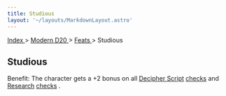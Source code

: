 ```yaml
---
title: Studious
layout: '~/layouts/MarkdownLayout.astro'
---
```


[ Index ](/) > [ Modern D20 ](/modern.d20.srd) > [ Feats ](/modern.d20.srd/feats) > Studious

##  Studious

Benefit: The character gets a +2 bonus on all [ Decipher Script](/modern.d20.srd/skills/decipher.script) [ checks](/modern.d20.srd/skills/skill.basics.php#skill) and [ Research](/modern.d20.srd/skills/research) [ checks](/modern.d20.srd/skills/skill.basics.php#skill) .

